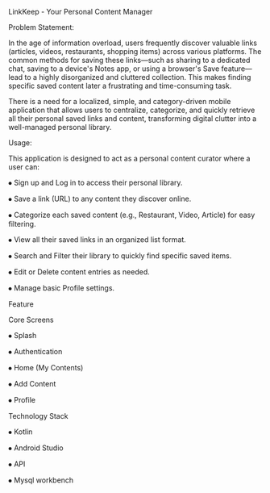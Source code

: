 LinkKeep - Your Personal Content Manager

Problem Statement:

In the age of information overload, users frequently discover valuable links (articles, videos, restaurants, shopping items) across various platforms. The common methods for saving these links—such as sharing to a dedicated chat, saving to a device's Notes app, or using a browser's Save feature—lead to a highly disorganized and cluttered collection. This makes finding specific saved content later a frustrating and time-consuming task.

There is a need for a localized, simple, and category-driven mobile application that allows users to centralize, categorize, and quickly retrieve all their personal saved links and content, transforming digital clutter into a well-managed personal library.


Usage:

This application is designed to act as a personal content curator where a user can:

⦁	Sign up and Log in to access their personal library.

⦁	Save a link (URL) to any content they discover online.

⦁	Categorize each saved content (e.g., Restaurant, Video, Article) for easy filtering.

⦁	View all their saved links in an organized list format.

⦁	Search and Filter their library to quickly find specific saved items.

⦁	Edit or Delete content entries as needed.

⦁	Manage basic Profile settings.


Feature

Core Screens

⦁	Splash

⦁	Authentication

⦁	Home (My Contents)

⦁	Add Content

⦁	Profile


Technology Stack

⦁	Kotlin

⦁	Android Studio

⦁	API

⦁	Mysql workbench
